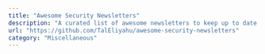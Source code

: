 ```yaml
---
title: "Awesome Security Newsletters"
description: "A curated list of awesome newsletters to keep up to date on security news via e-mail."
url: "https://github.com/TalEliyahu/awesome-security-newsletters"
category: "Miscellaneous"
---
```

